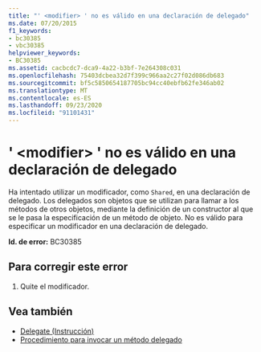 ```yaml
---
title: "' <modifier> ' no es válido en una declaración de delegado"
ms.date: 07/20/2015
f1_keywords:
- bc30385
- vbc30385
helpviewer_keywords:
- BC30385
ms.assetid: cacbcdc7-dca9-4a22-b3bf-7e264308c031
ms.openlocfilehash: 75403dcbea32d7f399c966aa2c27f02d086db683
ms.sourcegitcommit: bf5c5850654187705bc94cc40ebfb62fe346ab02
ms.translationtype: MT
ms.contentlocale: es-ES
ms.lasthandoff: 09/23/2020
ms.locfileid: "91101431"
---
```

# <a name="modifier-is-not-valid-on-a-delegate-declaration"></a>' \<modifier> ' no es válido en una declaración de delegado

Ha intentado utilizar un modificador, como `Shared`, en una declaración de delegado. Los delegados son objetos que se utilizan para llamar a los métodos de otros objetos, mediante la definición de un constructor al que se le pasa la especificación de un método de objeto. No es válido para especificar un modificador en una declaración de delegado.  
  
 **Id. de error:** BC30385  
  
## <a name="to-correct-this-error"></a>Para corregir este error  
  
1. Quite el modificador.  
  
## <a name="see-also"></a>Vea también

- [Delegate (Instrucción)](../language-reference/statements/delegate-statement.md)
- [Procedimiento para invocar un método delegado](../programming-guide/language-features/delegates/how-to-invoke-a-delegate-method.md)
